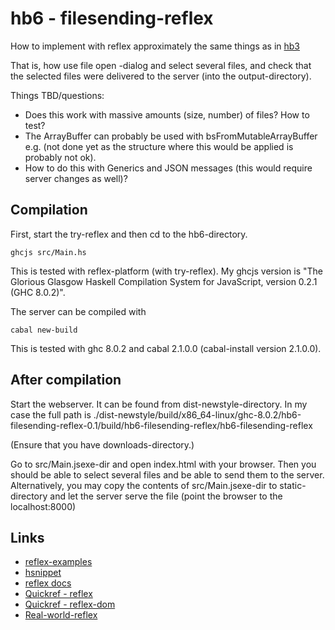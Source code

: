 
# hb6 - filesending-reflex


How to implement with reflex approximately the same things as in
[hb3](https://github.com/gspia/half-baked/tree/master/hb3-filesending)

That is, how use file open -dialog and select several files, and check
that the selected files were delivered to the server (into the output-directory).

Things TBD/questions:
- Does this work with massive amounts (size, number) of files? How to test?
- The ArrayBuffer can probably be used with bsFromMutableArrayBuffer e.g.
  (not done yet as the structure where this would be applied is probably not ok).
- How to do this with Generics and JSON messages (this would require server changes as well)?


## Compilation

First, start the try-reflex and then cd to the hb6-directory.

```
ghcjs src/Main.hs
```

This is tested with reflex-platform (with try-reflex). My ghcjs version
is "The Glorious Glasgow Haskell Compilation System for JavaScript, version 0.2.1 (GHC 8.0.2)".

The server can be compiled with
```
cabal new-build
```

This is tested with ghc 8.0.2 and cabal 2.1.0.0 (cabal-install version 2.1.0.0).


## After compilation

Start the webserver. It can be found from dist-newstyle-directory. In my case
the full path is
./dist-newstyle/build/x86_64-linux/ghc-8.0.2/hb6-filesending-reflex-0.1/build/hb6-filesending-reflex/hb6-filesending-reflex

(Ensure that you have downloads-directory.)

Go to src/Main.jsexe-dir and open index.html with your browser. Then
you should be able to select several files and be able to send them to the server. Alternatively, 
you may copy the contents of src/Main.jsexe-dir to static-directory and let the 
server serve the file (point the browser to the localhost:8000)

## Links

  - [reflex-examples](https://github.com/reflex-frp/reflex-examples)
  - [hsnippet](https://github.com/mightybyte/hsnippet)
  - [reflex docs](http://docs.reflex-frp.org/en/latest/architecture.html)
  - [Quickref - reflex](https://github.com/reflex-frp/reflex/blob/develop/Quickref.md)
  - [Quickref - reflex-dom](https://github.com/reflex-frp/reflex-dom/blob/develop/Quickref.md)
  - [Real-world-reflex](https://github.com/mightybyte/real-world-reflex/blob/master/index.md)


